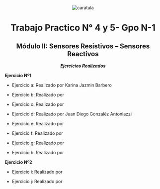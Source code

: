<div align="center">

![caratula](https://github.com/user-attachments/assets/c421ebb9-bb06-43ec-bab3-834cb70d0cd0)


# Trabajo Practico N° 4 y 5- Gpo N-1
## Módulo II:  Sensores Resistivos – Sensores Reactivos 

***Ejercicios Realizados***

</div>
    
**Ejercicio Nº1**     
       
- Ejercicio a: Realizado por Karina Jazmin Barbero 

- Ejercicio b: Realizado por 

- Ejercicio c: Realizado por 

- Ejercicio d: Realizado por Juan Diego Gonzaléz Antoniazzi

- Ejercicio e: Realizado por 

- Ejercicio f: Realizado por 

- Ejercicio g: Realizado por 

- Ejercicio h: Realizado por 

**Ejercicio Nº2**       

- Ejercicio i: Realizado por       

- Ejercicio j: Realizado por 




